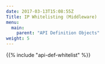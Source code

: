 ```yaml
---
date: 2017-03-13T15:08:55Z
Title: IP Whitelisting (Middleware)
menu:
  main:
    parent: "API Definition Objects"
weight: 5
---
```


{{% include "api-def-whitelist" %}}